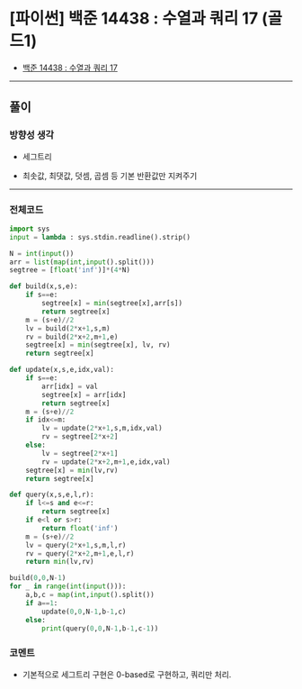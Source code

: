 # **\[파이썬\] 백준 14438 : 수열과 쿼리 17 (골드1)**

* [백준 14438 : 수열과 쿼리 17](https://www.acmicpc.net/problem/14438)

---

## **풀이**

### **방향성 생각**

* 세그트리

* 최솟값, 최댓값, 덧셈, 곱셈 등 기본 반환값만 지켜주기

---

### **전체코드**

```python
import sys
input = lambda : sys.stdin.readline().strip()

N = int(input())
arr = list(map(int,input().split()))
segtree = [float('inf')]*(4*N)

def build(x,s,e):
    if s==e:
        segtree[x] = min(segtree[x],arr[s])
        return segtree[x]
    m = (s+e)//2
    lv = build(2*x+1,s,m)
    rv = build(2*x+2,m+1,e)
    segtree[x] = min(segtree[x], lv, rv)
    return segtree[x]

def update(x,s,e,idx,val):
    if s==e:
        arr[idx] = val
        segtree[x] = arr[idx]
        return segtree[x]
    m = (s+e)//2
    if idx<=m:
        lv = update(2*x+1,s,m,idx,val)
        rv = segtree[2*x+2]
    else:
        lv = segtree[2*x+1]
        rv = update(2*x+2,m+1,e,idx,val)
    segtree[x] = min(lv,rv)
    return segtree[x]

def query(x,s,e,l,r):
    if l<=s and e<=r:
        return segtree[x]
    if e<l or s>r:
        return float('inf')
    m = (s+e)//2
    lv = query(2*x+1,s,m,l,r)
    rv = query(2*x+2,m+1,e,l,r)
    return min(lv,rv)

build(0,0,N-1)
for _ in range(int(input())):
    a,b,c = map(int,input().split())
    if a==1:
        update(0,0,N-1,b-1,c)
    else:
        print(query(0,0,N-1,b-1,c-1))
```

### **코멘트**

* 기본적으로 세그트리 구현은 0-based로 구현하고, 쿼리만 처리.
